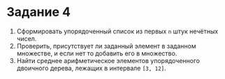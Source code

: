 # Задание 4
1. Сформировать упорядоченный список из первых `n` штук нечётных чисел.
2. Проверить, присутствует ли заданный элемент в заданном множестве, и если нет то добавить его в множество.
3. Найти среднее арифметическое элементов упорядоченного двоичного дерева, лежащих в интервале `[3, 12]`.